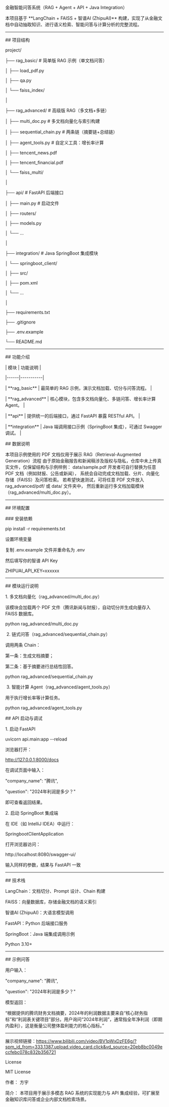 金融智能问答系统（RAG + Agent + API + Java Integration）

本项目基于 \*\*LangChain + FAISS + 智谱AI (ZhipuAI)\*\* 构建，实现了从金融文档中自动抽取知识、进行语义检索、智能问答与计算分析的完整流程。



---



\## 项目结构

project/

├── rag\_basic/ # 简单版 RAG 示例（单文档问答）

│ ├── load\_pdf.py

│ ├── qa.py

│ └── faiss\_index/

│

├── rag\_advanced/ # 高级版 RAG（多文档+多链）

│ ├── multi\_doc.py # 多文档向量化与索引构建

│ ├── sequential\_chain.py # 两条链（摘要链+总结链）

│ ├── agent\_tools.py # 自定义工具：增长率计算

│ ├── tencent\_news.pdf

│ ├── tencent\_financial.pdf

│ └── faiss\_multi/

│

├── api/ # FastAPI 后端接口

│ ├── main.py # 启动文件

│ ├── routers/

│ ├── models.py

│ └── ...

│

├── integration/ # Java SpringBoot 集成模块

│ └── springboot\_client/

│ ├── src/

│ ├── pom.xml

│ └── ...

│

├── requirements.txt

├── .gitignore

├── .env.example

└── README.md



---



\##  功能介绍



| 模块 | 功能说明 |

|------|-----------|

| \*\*rag\_basic\*\* | 最简单的 RAG 示例，演示文档加载、切分与问答流程。 |

| \*\*rag\_advanced\*\* | 核心模块，包含多文档向量化、多链问答、增长率计算 Agent。 |

| \*\*api\*\* | 提供统一的后端接口，通过 FastAPI 暴露 RESTful API。 |

| \*\*integration\*\* | Java 端调用接口示例（SpringBoot 集成），可通过 Swagger 调试。 |


\##  数据说明

本项目示例使用的 PDF 文档仅用于展示 RAG（Retrieval-Augmented Generation）流程
由于原始金融报告和新闻稿涉及版权与隐私，仓库中未上传真实文件，仅保留结构与示例样例：
data/sample.pdf
开发者可自行替换为任意 PDF 文档（例如财报、公告或新闻），
系统会自动完成文档加载、分片、向量化存储（FAISS）及问答检索。
若希望快速测试，可将任意 PDF 文件放入 rag_advanced/pdf/ 或 data/ 文件夹中，
然后重新运行多文档加载模块（rag_advanced/multi_doc.py）。

---



\## 环境配置



\### 安装依赖

pip install -r requirements.txt



设置环境变量

复制 .env.example 文件并重命名为 .env

然后填写你的智谱 API Key

ZHIPUAI\_API\_KEY=xxxxxx



---



\## 模块运行说明

1\. 多文档向量化（rag\_advanced/multi\_doc.py）

该模块会加载两个 PDF 文件（腾讯新闻与财报），自动切分并生成向量存入 FAISS 数据库。

python rag\_advanced/multi\_doc.py



&nbsp;2. 链式问答（rag\_advanced/sequential\_chain.py）

调用两条 Chain：

第一条：生成文档摘要；

第二条：基于摘要进行总结性回答。

python rag\_advanced/sequential\_chain.py



&nbsp;3. 智能计算 Agent（rag\_advanced/agent\_tools.py）

用于执行增长率等计算任务。

python rag\_advanced/agent\_tools.py



\## API 启动与调试

1\. 启动 FastAPI

uvicorn api.main:app --reload

浏览器打开：

http://127.0.0.1:8000/docs

在调试页面中输入：

"company\_name": "腾讯",

"question": "2024年利润是多少？"

即可查看返回结果。



2\. 启动 SpringBoot 集成端

在 IDE（如 IntelliJ IDEA）中运行：

SpringbootClientApplication

打开浏览器访问：

http://localhost:8080/swagger-ui/

输入同样的参数，结果与 FastAPI 一致



---



\## 技术栈

LangChain：文档切分、Prompt 设计、Chain 构建

FAISS：向量数据库，存储金融文档的语义索引

智谱AI (ZhipuAI)：大语言模型调用

FastAPI：Python 后端接口服务

SpringBoot：Java 端集成调用示例

Python 3.10+



---



\## 示例问答

用户输入：

"company\_name": "腾讯",

"question": "2024年利润是多少？"

模型返回：

“根据提供的腾讯财务文档摘要，2024年的利润数据主要来自“核心财务指标”和“利润表关键项目”部分。用户询问“2024年利润”，通常指全年净利润（即期内盈利），这是衡量公司整体盈利能力的核心指标。”



---

展示视频链接：https://www.bilibili.com/video/BV1pWxDzFE6g/?spm_id_from=333.1387.upload.video_card.click&vd_source=20eb8bc0049eccfebc078c832b356721

License

MIT License



作者： 方宇

简介： 本项目用于展示多模态 RAG 系统的实现能力与 API 集成经验，可扩展至金融知识库问答或企业内部文档检索场景。

